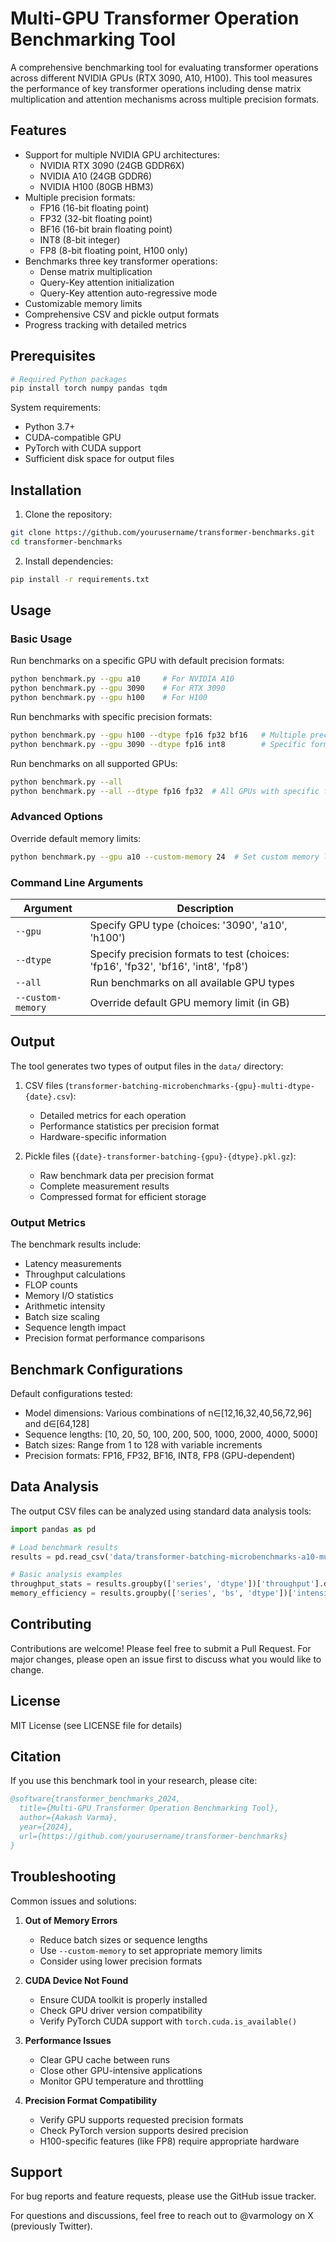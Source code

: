 # Multi-GPU Transformer Operation Benchmarking Tool

A comprehensive benchmarking tool for evaluating transformer operations across different NVIDIA GPUs (RTX 3090, A10, H100). This tool measures the performance of key transformer operations including dense matrix multiplication and attention mechanisms across multiple precision formats.

## Features

- Support for multiple NVIDIA GPU architectures:
  - NVIDIA RTX 3090 (24GB GDDR6X)
  - NVIDIA A10 (24GB GDDR6)
  - NVIDIA H100 (80GB HBM3)
- Multiple precision formats:
  - FP16 (16-bit floating point)
  - FP32 (32-bit floating point)
  - BF16 (16-bit brain floating point)
  - INT8 (8-bit integer)
  - FP8 (8-bit floating point, H100 only)
- Benchmarks three key transformer operations:
  - Dense matrix multiplication
  - Query-Key attention initialization
  - Query-Key attention auto-regressive mode
- Customizable memory limits
- Comprehensive CSV and pickle output formats
- Progress tracking with detailed metrics

## Prerequisites

```bash
# Required Python packages
pip install torch numpy pandas tqdm
```

System requirements:
- Python 3.7+
- CUDA-compatible GPU
- PyTorch with CUDA support
- Sufficient disk space for output files

## Installation

1. Clone the repository:
```bash
git clone https://github.com/yourusername/transformer-benchmarks.git
cd transformer-benchmarks
```

2. Install dependencies:
```bash
pip install -r requirements.txt
```

## Usage

### Basic Usage

Run benchmarks on a specific GPU with default precision formats:
```bash
python benchmark.py --gpu a10     # For NVIDIA A10
python benchmark.py --gpu 3090    # For RTX 3090
python benchmark.py --gpu h100    # For H100
```

Run benchmarks with specific precision formats:
```bash
python benchmark.py --gpu h100 --dtype fp16 fp32 bf16   # Multiple precision formats
python benchmark.py --gpu 3090 --dtype fp16 int8        # Specific formats only
```

Run benchmarks on all supported GPUs:
```bash
python benchmark.py --all
python benchmark.py --all --dtype fp16 fp32  # All GPUs with specific formats
```

### Advanced Options

Override default memory limits:
```bash
python benchmark.py --gpu a10 --custom-memory 24  # Set custom memory limit in GB
```

### Command Line Arguments

| Argument | Description |
|----------|-------------|
| `--gpu` | Specify GPU type (choices: '3090', 'a10', 'h100') |
| `--dtype` | Specify precision formats to test (choices: 'fp16', 'fp32', 'bf16', 'int8', 'fp8') |
| `--all` | Run benchmarks on all available GPU types |
| `--custom-memory` | Override default GPU memory limit (in GB) |

## Output

The tool generates two types of output files in the `data/` directory:

1. CSV files (`transformer-batching-microbenchmarks-{gpu}-multi-dtype-{date}.csv`):
   - Detailed metrics for each operation
   - Performance statistics per precision format
   - Hardware-specific information

2. Pickle files (`{date}-transformer-batching-{gpu}-{dtype}.pkl.gz`):
   - Raw benchmark data per precision format
   - Complete measurement results
   - Compressed format for efficient storage

### Output Metrics

The benchmark results include:
- Latency measurements
- Throughput calculations
- FLOP counts
- Memory I/O statistics
- Arithmetic intensity
- Batch size scaling
- Sequence length impact
- Precision format performance comparisons

## Benchmark Configurations

Default configurations tested:
- Model dimensions: Various combinations of n∈[12,16,32,40,56,72,96] and d∈[64,128]
- Sequence lengths: [10, 20, 50, 100, 200, 500, 1000, 2000, 4000, 5000]
- Batch sizes: Range from 1 to 128 with variable increments
- Precision formats: FP16, FP32, BF16, INT8, FP8 (GPU-dependent)

## Data Analysis

The output CSV files can be analyzed using standard data analysis tools:

```python
import pandas as pd

# Load benchmark results
results = pd.read_csv('data/transformer-batching-microbenchmarks-a10-multi-dtype-20241124.csv')

# Basic analysis examples
throughput_stats = results.groupby(['series', 'dtype'])['throughput'].describe()
memory_efficiency = results.groupby(['series', 'bs', 'dtype'])['intensity'].mean()
```

## Contributing

Contributions are welcome! Please feel free to submit a Pull Request. For major changes, please open an issue first to discuss what you would like to change.

## License

MIT License (see LICENSE file for details)

## Citation

If you use this benchmark tool in your research, please cite:

```bibtex
@software{transformer_benchmarks_2024,
  title={Multi-GPU Transformer Operation Benchmarking Tool},
  author={Aakash Varma},
  year={2024},
  url={https://github.com/yourusername/transformer-benchmarks}
}
```

## Troubleshooting

Common issues and solutions:

1. **Out of Memory Errors**
   - Reduce batch sizes or sequence lengths
   - Use `--custom-memory` to set appropriate memory limits
   - Consider using lower precision formats

2. **CUDA Device Not Found**
   - Ensure CUDA toolkit is properly installed
   - Check GPU driver version compatibility
   - Verify PyTorch CUDA support with `torch.cuda.is_available()`

3. **Performance Issues**
   - Clear GPU cache between runs
   - Close other GPU-intensive applications
   - Monitor GPU temperature and throttling

4. **Precision Format Compatibility**
   - Verify GPU supports requested precision formats
   - Check PyTorch version supports desired precision
   - H100-specific features (like FP8) require appropriate hardware

## Support

For bug reports and feature requests, please use the GitHub issue tracker.

For questions and discussions, feel free to reach out to @varmology on X (previously Twitter).
